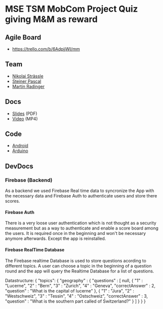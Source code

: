 # MSE TSM MobCom Project Quiz giving M&M as reward

## Agile Board
* https://trello.com/b/6AdpjjWI/mm

## Team
* [Nikolai Strässle](https://github.com/nikolaistraessle)
* [Steiner Pascal](https://github.com/SteinerPascal)
* [Martin Radinger](https://github.com/seros76)

## Docs
* [Slides](Docs/Slides.pdf) (PDF)
* [Video](Docs/Video.mp4) (MP4)

## Code
* [Android](Android)
* [Arduino](Arduino)

## DevDocs

### Firebase (Backend)

As a backend we used Firebase Real time data to syncronize the App with the necessary data and Firebase Auth to authenticate users and store there scores.

#### Firebase Auth

There is a very loose user authentication which is not thought as a security measurement but as a way to authenticate and enable a score board among the users. It is required once in the beginning and won't be necessary anymore afterwards. Except the app is reinstalled. 

#### Firebase RealTime Database

The Firebase realtime Database is used to store questions acording to different topics. A user can choose a topic in the beginning of a question round and the app will query the Realtime Database for a list of questions.

Datastructure:
{
	"topics": {
		  "geography" : {
			"questions" : [ null, {
			  "1" : "Lucerne",
			  "2" : "Bern",
			  "3" : "Zurich",
			  "4" : "Geneva",
			  "correctAnswer" : 2,
			  "question" : "What is the capital of lucerne"
			}, {
			  "1" : "Jura",
			  "2" : "Westschweiz",
			  "3" : "Tessin",
			  "4" : "Ostschweiz",
			  "correctAnswer" : 3,
			  "question" : "What is the southern part called of Switzerland?"
			} ]
		  }
	}
}

